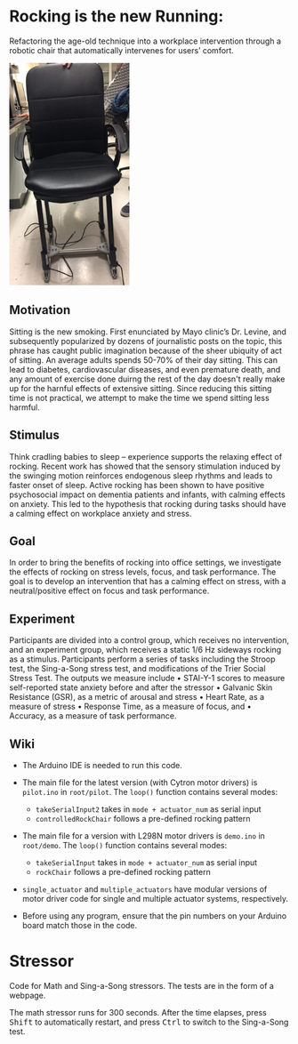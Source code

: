 # Rocking is the new Running:

Refactoring the age-old technique into a workplace intervention through a robotic chair that automatically intervenes for users’ comfort.

<img src="assets/chair_1.jpg" height="400" title="Smart Rocking Chair">

## Motivation

Sitting is the new smoking. First enunciated by Mayo clinic’s Dr. Levine, and subsequently popularized by dozens of journalistic posts on the topic, this phrase has caught public imagination because of the sheer ubiquity of act of sitting. An average adults spends 50-70% of their day sitting. This can lead to diabetes, cardiovascular diseases, and even premature death, and any amount of exercise done duirng the rest of the day doesn't really make up for the harnful effects of extensive sitting. Since reducing this sitting time is not practical, we attempt to make the time we spend sitting less harmful.

## Stimulus

Think cradling babies to sleep – experience supports the relaxing effect of rocking. Recent work has showed that the sensory stimulation induced by the swinging motion reinforces endogenous sleep rhythms and leads to faster onset of sleep. Active rocking has been shown to have positive psychosocial impact on dementia patients and infants, with calming effects on anxiety. This led to the hypothesis that rocking during tasks should have a calming effect on workplace anxiety and stress. 

## Goal

In order to bring the benefits of rocking into office settings, we investigate the effects of rocking on stress levels, focus, and task performance. The goal is to develop an intervention that has a calming effect on stress, with a neutral/positive effect on focus and task performance.

## Experiment

Participants are divided into a control group, which receives no intervention, and an experiment group, which receives a static 1/6 Hz sideways rocking as a stimulus. Participants perform a series of tasks including the Stroop test, the Sing-a-Song stress test, and modifications of the Trier Social Stress Test. The outputs we measure include • STAI-Y-1 scores to measure self-reported state anxiety before and after the stressor • Galvanic Skin Resistance (GSR), as a metric of arousal and stress • Heart Rate, as a measure of stress • Response Time, as a measure of focus, and • Accuracy, as a measure of task performance. 

## Wiki

- The Arduino IDE is needed to run this code.

- The main file for the latest version (with Cytron motor drivers) is ```pilot.ino``` in ```root/pilot```. The ```loop()``` function contains several modes:
  - ```takeSerialInput2``` takes in ```mode + actuator_num``` as serial input
  - ```controlledRockChair``` follows a pre-defined rocking pattern
  
- The main file for a version with L298N motor drivers is ```demo.ino``` in ```root/demo```. The ```loop()``` function contains several modes:
  - ```takeSerialInput``` takes in ```mode + actuator_num``` as serial input
  - ```rockChair``` follows a pre-defined rocking pattern
  
- ```single_actuator``` and ```multiple_actuators``` have modular versions of motor driver code for single and multiple actuator systems, respectively.
  
- Before using any program, ensure that the pin numbers on your Arduino board match those in the code.

# Stressor

Code for Math and Sing-a-Song stressors. The tests are in the form of a webpage.

The math stressor runs for 300 seconds. After the time elapses, press <kbd>Shift</kbd> to automatically restart, and press <kbd>Ctrl</kbd> to switch to the Sing-a-Song test.
